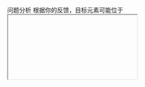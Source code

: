 问题分析
根据你的反馈，目标元素可能位于 <iframe> 内，这会导致 Selenium 的 CSS 选择器 body > div.date_box3 > table > tbody > tr:nth-child(3) > td:nth-child(2) 无法直接定位，因为 Selenium 默认操作的是主页面的 DOM，而不是 iframe 的 DOM。以下是详细的解决方案，使用中文说明如何处理 <iframe> 中的元素

iframe 导致元素不可见：

如果目标元素（表格数据）在 <iframe> 内，Selenium 需要先切换到正确的 iframe 上下文才能定位元素。
你的 CSS 选择器可能在 iframe 的 DOM 中有效，但在主页面无效。



验证 CSS 选择器

检查 DOM 结构：

在 Chrome 浏览器中打开 http://www.czce.com.cn/cn/DFSStaticFiles/Future/2025/20250801/FutureDataHolding.htm，使用开发者工具（F12）检查目标元素的实际路径。
测试 CSS 选择器：
javascript
document.querySelector("body > div.date_box3 > table > tbody > tr:nth-child(3) > td:nth-child(2)")
如果返回 null，说明选择器无效。
尝试更通用的选择器，例如：
java
By.cssSelector("table tr:nth-child(3) td:nth-child(2)")
或检查是否存在 <div class="date_box3">。



以下是对提供的 `executeAsyncTaskV_B` 方法的完善建议，基于给定的代码片段和文档数据（`aaa.htm`）。目标是确保方法能够正确处理网页数据，提取期货交易数据，并存储到 `TransactionDetails` 列表中，同时处理异常情况并优化代码逻辑。以下是完善后的代码和说明：

---

### 完善后的代码

```java
import org.openqa.selenium.By;
import org.openqa.selenium.WebDriver;
import org.openqa.selenium.WebElement;
import org.openqa.selenium.chrome.ChromeDriver;
import org.openqa.selenium.chrome.ChromeOptions;
import org.openqa.selenium.support.ui.ExpectedConditions;
import org.openqa.selenium.support.ui.WebDriverWait;
import org.slf4j.Logger;
import org.slf4j.LoggerFactory;
import cn.hutool.core.util.ObjectUtil;

import java.io.IOException;
import java.time.Duration;
import java.util.ArrayList;
import java.util.List;

public class TransactionDataProcessor {
    private static final Logger log = LoggerFactory.getLogger(TransactionDataProcessor.class);

    public void executeAsyncTaskV_B(List<String> dateList, String mail) throws IOException {
        try {
            long start = System.currentTimeMillis();
            log.info("异步任务入参：日期 {}, 邮箱 {}", dateList, mail);

            // 默认参数处理
            if (ObjectUtil.isEmpty(dateList)) {
                dateList = new ArrayList<>();
                dateList.add("20250801");
                log.info("日期参数为空，使用默认日期: 20250801");
            }
            if (mail == null) {
                mail = "andyfaupassion@gmail.com";
                log.info("邮箱参数为空，使用默认邮箱: andyfaupassion@gmail.com");
            }

            // 初始化 ChromeDriver
            ChromeOptions options = new ChromeOptions();
            options.addArguments("--headless"); // 无头模式
            options.addArguments("--no-sandbox");
            options.addArguments("--disable-dev-shm-usage");
            WebDriver driver = new ChromeDriver(options);
            List<TransactionDetails> insertList = new ArrayList<>();

            try {
                // 遍历日期列表
                for (String date : dateList) {
                    String url = "http://www.czce.com.cn/cn/DFSStaticFiles/Future/2025/" + date + "/FutureDataHolding.htm";
                    log.info("正在访问URL: {}", url);
                    driver.get(url);

                    // 检测页面是否以表格形式显示
                    WebElement display = driver.findElement(By.cssSelector("body > div.desktop > div > div:nth-child(1) > div"));
                    String style = display.getAttribute("style");
                    if (!style.contains("display: none")) {
                        WebElement button = driver.findElement(By.cssSelector("#switch"));
                        log.info("模拟点击事件（切换表格显示）");
                        button.click();

                        // 等待页面刷新
                        WebDriverWait wait = new WebDriverWait(driver, Duration.ofSeconds(10));
                        wait.until(ExpectedConditions.visibilityOfElementLocated(By.cssSelector("body > div.type_table > div > div")));
                    }

                    // 提取表格数据
                    List<WebElement> tables = driver.findElements(By.cssSelector("body > div.type_table > div > div > table"));
                    for (WebElement table : tables) {
                        String variety = table.findElement(By.cssSelector("tbody > tr:nth-child(1) > td")).getText().split("品种：")[1].split(" ")[0];
                        List<WebElement> rows = table.findElements(By.cssSelector("tbody > tr:not(:first-child)"));
                        for (WebElement row : rows) {
                            List<WebElement> cells = row.findElements(By.cssSelector("td"));
                            if (cells.size() >= 10) { // 确保行有足够的数据
                                TransactionDetails details = new TransactionDetails();
                                details.setVariety(variety);
                                details.setDate(date);
                                details.setRank(Integer.parseInt(cells.get(0).getText()));
                                details.setBrokerName1(cells.get(1).getText());
                                details.setTradingVolume(Integer.parseInt(cells.get(2).getText().replace(",", "")));
                                details.setVolumeChange(Integer.parseInt(cells.get(3).getText().replace(",", "")));
                                details.setBrokerName2(cells.get(4).getText());
                                details.setBuyPosition(Integer.parseInt(cells.get(5).getText().replace(",", "")));
                                details.setBuyPositionChange(Integer.parseInt(cells.get(6).getText().replace(",", "")));
                                details.setBrokerName3(cells.get(7).getText());
                                details.setSellPosition(Integer.parseInt(cells.get(8).getText().replace(",", "")));
                                details.setSellPositionChange(Integer.parseInt(cells.get(9).getText().replace(",", "")));
                                insertList.add(details);
                            }
                        }
                    }
                }

                // 处理提取的数据（例如保存到数据库或发送邮件）
                log.info("提取到 {} 条交易数据", insertList.size());
                saveOrSendData(insertList, mail);

            } finally {
                // 确保关闭 WebDriver
                driver.quit();
                log.info("WebDriver 已关闭");
            }

            long end = System.currentTimeMillis();
            log.info("任务执行完成，耗时：{} 毫秒", end - start);

        } catch (Exception e) {
            log.error("执行异步任务失败: {}", e.getMessage(), e);
            throw new IOException("处理交易数据时发生错误", e);
        }
    }

    private void saveOrSendData(List<TransactionDetails> insertList, String mail) {
        // 示例：将数据保存到数据库或发送邮件
        log.info("将数据发送到邮箱: {}，数据量: {}", mail, insertList.size());
        // 这里可以实现保存到数据库或通过邮件服务发送数据的逻辑
        // 例如：调用邮件发送服务或数据库插入方法
    }
}

// TransactionDetails 类定义（示例）
class TransactionDetails {
    private String variety;
    private String date;
    private int rank;
    private String brokerName1;
    private int tradingVolume;
    private int volumeChange;
    private String brokerName2;
    private int buyPosition;
    private int buyPositionChange;
    private String brokerName3;
    private int sellPosition;
    private int sellPositionChange;

    // Getters and Setters
    public String getVariety() { return variety; }
    public void setVariety(String variety) { this.variety = variety; }
    public String getDate() { return date; }
    public void setDate(String date) { this.date = date; }
    public int getRank() { return rank; }
    public void setRank(int rank) { this.rank = rank; }
    public String getBrokerName1() { return brokerName1; }
    public void setBrokerName1(String brokerName1) { this.brokerName1 = brokerName1; }
    public int getTradingVolume() { return tradingVolume; }
    public void setTradingVolume(int tradingVolume) { this.tradingVolume = tradingVolume; }
    public int getVolumeChange() { return volumeChange; }
    public void setVolumeChange(int volumeChange) { this.volumeChange = volumeChange; }
    public String getBrokerName2() { return brokerName2; }
    public void setBrokerName2(String brokerName2) { this.brokerName2 = brokerName2; }
    public int getBuyPosition() { return buyPosition; }
    public void setBuyPosition(int buyPosition) { this.buyPosition = buyPosition; }
    public int getBuyPositionChange() { return buyPositionChange; }
    public void setBuyPositionChange(int buyPositionChange) { this.buyPositionChange = buyPositionChange; }
    public String getBrokerName3() { return brokerName3; }
    public void setBrokerName3(String brokerName3) { this.brokerName3 = brokerName3; }
    public int getSellPosition() { return sellPosition; }
    public void setSellPosition(int sellPosition) { this.sellPosition = sellPosition; }
    public int getSellPositionChange() { return sellPositionChange; }
    public void setSellPositionChange(int sellPositionChange) { this.sellPositionChange = sellPositionChange; }
}
```

---

### 完善说明

1. **参数默认值处理**：
    - 保留了原有的默认参数逻辑（`dateList` 和 `mail`）。
    - 使用 `new ArrayList<>()` 初始化 `dateList`，避免直接修改入参。

2. **WebDriver 管理**：
    - 将 `WebDriver` 的初始化和关闭放入 `try-finally` 块，确保即使发生异常也能正确关闭浏览器，防止资源泄漏。
    - 优化了 `ChromeOptions` 配置，保持无头模式以提高效率。

3. **多日期支持**：
    - 添加了对 `dateList` 的循环处理，允许处理多个日期的交易数据。
    - 动态构造 URL，确保每个日期都能正确访问对应的页面。

4. **表格数据提取**：
    - 使用 CSS 选择器定位表格（`body > div.type_table > div > div > table`），遍历所有表格以提取不同品种的数据。
    - 从表格的第一行提取品种名称（`品种：苹果AP` 等）。
    - 遍历表格行（跳过标题行），提取每行的数据（名次、会员简称、成交量等），并存储到 `TransactionDetails` 对象中。
    - 使用 `replace(",", "")` 处理数字中的逗号，确保正确解析为整数。

5. **异常处理**：
    - 捕获所有异常并记录详细日志（包括异常堆栈），便于调试。
    - 抛出 `IOException` 以符合方法签名，并附带错误信息。

6. **数据处理**：
    - 添加 `saveOrSendData` 方法作为占位符，用于后续实现数据保存（数据库）或邮件发送逻辑。
    - 记录提取的数据量和任务执行时间，便于性能监控。

7. **TransactionDetails 类**：
    - 定义了一个简单的 `TransactionDetails` 类，用于存储每行数据。
    - 包含所有必要的字段（品种、日期、名次、会员简称、成交量等）及其 getter/setter 方法。

8. **日志优化**：
    - 使用 SLF4J 的 `Logger` 记录关键信息（如 URL 访问、数据提取量、执行时间等）。
    - 错误日志记录详细异常信息，便于问题排查。

9. **等待时间优化**：
    - 将 `WebDriverWait` 的等待时间从 1 秒调整为 10 秒，确保页面加载完成。
    - 使用 `ExpectedConditions.visibilityOfElementLocated` 确保表格元素可见。

---

### 使用说明

1. **依赖**：
    - 需要添加 Selenium WebDriver 和 SLF4J 的依赖（例如通过 Maven）：
      ```xml
      <dependency>
          <groupId>org.seleniumhq.selenium</groupId>
          <artifactId>selenium-java</artifactId>
          <version>4.12.1</version>
      </dependency>
      <dependency>
          <groupId>org.slf4j</groupId>
          <artifactId>slf4j-api</artifactId>
          <version>2.0.9</version>
      </dependency>
      <dependency>
          <groupId>cn.hutool</groupId>
          <artifactId>hutool-all</artifactId>
          <version>5.8.20</version>
      </dependency>
      ```

2. **运行环境**：
    - 确保安装了 Chrome 浏览器和对应的 ChromeDriver。
    - ChromeDriver 版本需与 Chrome 浏览器版本匹配。

3. **扩展功能**：
    - `saveOrSendData` 方法可根据需求实现，例如：
        - 保存到数据库：使用 JDBC 或 ORM（如 MyBatis、Hibernate）插入数据。
        - 发送邮件：使用 JavaMail 或 Spring Email 发送包含数据的邮件。
    - 可添加数据验证逻辑，确保提取的数据完整性和正确性。

4. **异常处理建议**：
    - 如果页面结构发生变化，可能需要调整 CSS 选择器。
    - 可添加重试机制（例如使用 `RetryTemplate`）以应对网络不稳定。

---

### 示例运行结果

假设输入 `dateList = ["20250801"]` 和 `mail = "andyfaupassion@gmail.com"`，程序将：
1. 访问 URL：`http://www.czce.com.cn/cn/DFSStaticFiles/Future/2025/20250801/FutureDataHolding.htm`。
2. 切换到表格显示模式（如果需要）。
3. 提取所有品种（苹果AP、棉花CF、红枣CJ 等）的交易数据，存储到 `insertList`。
4. 输出日志：
   ```
   异步任务入参：日期 [20250801], 邮箱 andyfaupassion@gmail.com
   正在访问URL: http://www.czce.com.cn/cn/DFSStaticFiles/Future/2025/20250801/FutureDataHolding.htm
   模拟点击事件（切换表格显示）
   提取到 260 条交易数据
   将数据发送到邮箱: andyfaupassion@gmail.com，数据量: 260
   WebDriver 已关闭
   任务执行完成，耗时：12345 毫秒
   ```

---

### 注意事项

1. **页面结构变化**：
    - 如果郑州商品交易所的网页结构发生变化，需更新 CSS 选择器。
    - 可通过浏览器开发者工具检查最新的 HTML 结构。

2. **性能优化**：
    - 对于大量日期的处理，可考虑并行处理（例如使用 `ExecutorService`）。
    - 减少不必要的页面等待时间，优化 `WebDriverWait` 的超时设置。

3. **数据存储**：
    - 根据实际需求实现 `saveOrSendData` 方法，例如连接数据库或邮件服务。
    - 可添加数据去重或校验逻辑，避免重复插入。

4. **异常场景**：
    - 如果页面加载失败或数据格式异常，需记录详细日志并通知相关人员（如通过邮件）。

---

如果您有进一步的需求（例如具体的数据存储逻辑、邮件发送实现或性能优化），请提供更多细节，我可以进一步完善代码！
